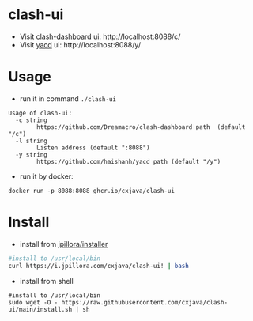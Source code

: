 # clash-ui

- Visit [clash-dashboard](https://github.com/Dreamacro/clash-dashboard) ui: http://localhost:8088/c/
- Visit [yacd](https://github.com/haishanh/yacd) ui: http://localhost:8088/y/

# Usage

- run it in command `./clash-ui`

```
Usage of clash-ui:
  -c string
        https://github.com/Dreamacro/clash-dashboard path  (default "/c")
  -l string
        Listen address (default ":8088")
  -y string
        https://github.com/haishanh/yacd path (default "/y")

```

- run it by docker:

```
docker run -p 8088:8088 ghcr.io/cxjava/clash-ui
```

# Install

* install from [jpillora/installer](https://github.com/jpillora/installer)

```sh
#install to /usr/local/bin
curl https://i.jpillora.com/cxjava/clash-ui! | bash
```

* install from shell

```shell
#install to /usr/local/bin
sudo wget -O - https://raw.githubusercontent.com/cxjava/clash-ui/main/install.sh | sh

```
